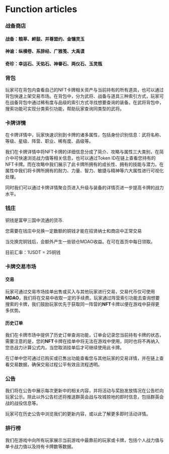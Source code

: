 # Function articles

### 战备商店

#### 战备：粮草、衅鼓、并尊盟约、金镶灵玉

#### 神谕：纵横卷、系辞经、广雅笺、大禹谟

#### 奇珍：幸运石、天佑石、神眷石、两仪石、玉灵瓶



### 背包

玩家可在背包内查看自己的NFT卡牌相关资产与当前持有的所有道具，也可以通过背包快速上架交易市场。在背包中，分为武将、战备与道具三种索引方式，玩家可在战备背包中通过稀有度与品级的索引方式寻找想要查询的装备。在武将背包中，搜索功能可实现分类索引功能，帮助玩家查询同类型的武将。



### 卡牌详情

在卡牌详情中，玩家快速识别到卡牌的诸多属性，包括身份识别信息：武将名称、等级、星级、阵营、职业、稀有度、品级等。

我们在卡牌详情中将NFT卡牌的详细信息分成了简介、攻略与属性三大类别，在简介中可快速浏览战力值等相关信息，也可以通过Token ID在链上查看您持有的NFT卡牌。而在攻略中我们展示了此卡牌所拥有的成长性、拥有的技能与潜力。在属性中我们将卡牌所拥有的耐力、力量、智力、敏捷与精神等六大属性进行可视化处理。

同时我们可以通过卡牌详情聚合页进入升级与装备的详情页进一步提高卡牌的战力水平。



### 钱庄

铜钱是富甲三国中流通的货币.

您需要在钱庄中兑换一定数额的铜钱才能在招贤纳士和商店中正常交易&#x20;

当兑换完铜钱后，会额外产生一些锁仓MDAO收益。在可在首页中每日领取。&#x20;

目前汇率：1USDT = 25铜钱



### 卡牌交易市场

#### 交易

玩家可通过交易市场挂单出售或买入与其他玩家进行交易，交易代币仅可使用**MDAO**，我们将在交易中收取一定的手续费。玩家通过阵营索引功能去查询想要搜索的卡牌，我们鼓励玩家优先于获取同一阵营的**NFT**卡牌以便在游戏中获得更多优势。

#### 历史订单

我们在卡牌市场中提供了历史订单查询功能，订单会记录您当前持有卡牌的状态，需要注意的是，您的**NFT**卡牌在挂单中将无法在游戏中使用，同时也将不再纳入您总战力计算公式内，当您取消挂单后才可继续使用此卡牌。

在订单中您可通过已购买或已售出功能查看您与其他玩家的交易详情，并在链上查看交易数据，确保交易过程公平有效且流程透明。

### 公告

我们将在公告中展示每次更新中的相关内容，并将活动与奖励发放情况在公告栏向玩家公示。除此以外公告栏还将推送群英会战与攻城掠地的即时信息，包括群英会战的战役信息等。

玩家可在历史公告中浏览我们的更新内容，或以此了解更多即时活动详情。

### 排行榜

我们在游戏中向所有玩家展示当前游戏中最靠前的玩家或卡牌，包括个人战力值与单卡战力值以及持有卡牌数等数据。

